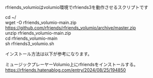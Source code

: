 rfriends_volumioはvolumio環境でrfriends3を動作させるスクリプトです  
  
cd ~/  
wget -O rfriends_volumio-main.zip https://github.com/rfriends/rfriends_volumio/archive/master.zip  
unzip rfriends_volumio-main.zip  
cd rfriends_volumio-main  
sh rfriends3_volumio.sh  
  
インストール方法は以下が参考になります。  
  
ミュージックプレーヤーVolumio上にrfriendsをインストールする。  
https://rfriends.hatenablog.com/entry/2024/08/25/194850  
